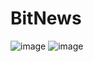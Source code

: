 # BitNews
![image](https://user-images.githubusercontent.com/31977112/43686577-309eb68a-9903-11e8-9a46-23bc6067c2ea.png)
![image](https://user-images.githubusercontent.com/31977112/43686590-7918baaa-9903-11e8-8dcf-bf74cf8a774f.png)
